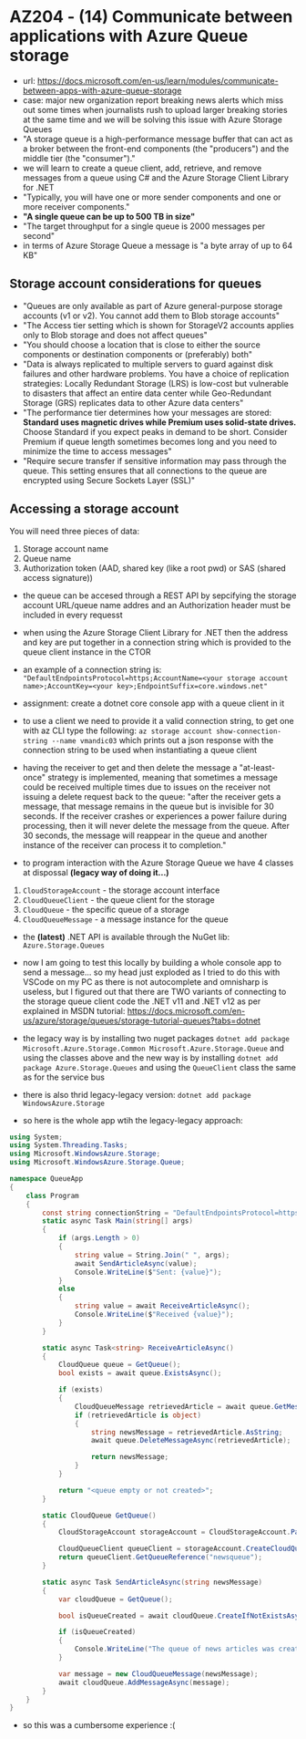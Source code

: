 # AZ204 - (14) Communicate between applications with Azure Queue storage

- url: <https://docs.microsoft.com/en-us/learn/modules/communicate-between-apps-with-azure-queue-storage>
- case: major new organization report breaking news alerts which miss out some times when journalists rush to upload larger breaking stories at the same time and we will be solving this issue with Azure Storage Queues
- "A storage queue is a high-performance message buffer that can act as a broker between the front-end components (the "producers") and the middle tier (the "consumer")."
- we will learn to create a queue client, add, retrieve, and remove messages from a queue using C# and the Azure Storage Client Library for .NET
- "Typically, you will have one or more sender components and one or more receiver components."
- **"A single queue can be up to 500 TB in size"**
- "The target throughput for a single queue is 2000 messages per second"
- in terms of Azure Storage Queue a message is "a byte array of up to 64 KB"

## Storage account considerations for queues

- "Queues are only available as part of Azure general-purpose storage accounts (v1 or v2). You cannot add them to Blob storage accounts"
- "The Access tier setting which is shown for StorageV2 accounts applies only to Blob storage and does not affect queues"
- "You should choose a location that is close to either the source components or destination components or (preferably) both"
- "Data is always replicated to multiple servers to guard against disk failures and other hardware problems. You have a choice of replication strategies: Locally Redundant Storage (LRS) is low-cost but vulnerable to disasters that affect an entire data center while Geo-Redundant Storage (GRS) replicates data to other Azure data centers"
- "The performance tier determines how your messages are stored: **Standard uses magnetic drives while Premium uses solid-state drives.** Choose Standard if you expect peaks in demand to be short. Consider Premium if queue length sometimes becomes long and you need to minimize the time to access messages"
- "Require secure transfer if sensitive information may pass through the queue. This setting ensures that all connections to the queue are encrypted using Secure Sockets Layer (SSL)"

## Accessing a storage account

You will need three pieces of data:

1. Storage account name
2. Queue name
3. Authorization token (AAD, shared key (like a root pwd) or SAS (shared access signature))

- the queue can be accesed through a REST API by sepcifying the storage account URL/queue name addres and an Authorization header must be included in every requesst
- when using the Azure Storage Client Library for .NET then the address and key are put together in a connection string which is provided to the queue client instance in the CTOR
- an example of a connection string is: `"DefaultEndpointsProtocol=https;AccountName=<your storage account name>;AccountKey=<your key>;EndpointSuffix=core.windows.net"`

- assignment: create a dotnet core console app with a queue client in it
- to use a client we need to provide it a valid connection string, to get one with az CLI type the following: `az storage account show-connection-string --name vmandic03` which prints out a json response with the connection string to be used when instantiating a queue client
- having the receiver to get and then delete the message a "at-least-once" strategy is implemented, meaning that sometimes a message could be received multiple times due to issues on the receiver not issuing a delete request back to the queue: "after the receiver gets a message, that message remains in the queue but is invisible for 30 seconds. If the receiver crashes or experiences a power failure during processing, then it will never delete the message from the queue. After 30 seconds, the message will reappear in the queue and another instance of the receiver can process it to completion."
- to program interaction with the Azure Storage Queue we have 4 classes at dispossal **(legacy way of doing it...)**

1. `CloudStorageAccount` - the storage account interface
2. `CloudQueueClient` - the queue client for the storage
3. `CloudQueue` - the specific queue of a storage
4. `CloudQueueMessage` - a message instance for the queue

- the **(latest)** .NET API is available through the NuGet lib: `Azure.Storage.Queues`

- now I am going to test this locally by building a whole console app to send a message... so my head just exploded as I tried to do this with VSCode on my PC as there is not autocomplete and omnisharp is useless, but I figured out that there are TWO variants of connecting to the storage queue client code the .NET v11 and .NET v12 as per explained in MSDN tutorial: <https://docs.microsoft.com/en-us/azure/storage/queues/storage-tutorial-queues?tabs=dotnet>
- the legacy way is by installing two nuget packages `dotnet add package Microsoft.Azure.Storage.Common Microsoft.Azure.Storage.Queue` and using the classes above and the new way is by installing `dotnet add package Azure.Storage.Queues` and using the `QueueClient` class the same as for the service bus
- there is also thrid legacy-legacy version: `dotnet add package WindowsAzure.Storage`
- so here is the whole app wtih the legacy-legacy approach:

```csharp
using System;
using System.Threading.Tasks;
using Microsoft.WindowsAzure.Storage;
using Microsoft.WindowsAzure.Storage.Queue;

namespace QueueApp
{
    class Program
    {
        const string connectionString = "DefaultEndpointsProtocol=https;EndpointSuffix=core.windows.net;AccountName=vmandic03;AccountKey=ykNGxJZF4+HfvspUUsnH1opedBqqkI6Yn+iKDYJs+o+9k1kuho9Ip28H+IwiO4QFBNit3MlTQGrvi/0cWBiT8g==";
        static async Task Main(string[] args)
        {
            if (args.Length > 0)
            {
                string value = String.Join(" ", args);
                await SendArticleAsync(value);
                Console.WriteLine($"Sent: {value}");
            }
            else
            {
                string value = await ReceiveArticleAsync();
                Console.WriteLine($"Received {value}");
            }
        }

        static async Task<string> ReceiveArticleAsync()
        {
            CloudQueue queue = GetQueue();
            bool exists = await queue.ExistsAsync();

            if (exists)
            {
                CloudQueueMessage retrievedArticle = await queue.GetMessageAsync();
                if (retrievedArticle is object)
                {
                    string newsMessage = retrievedArticle.AsString;
                    await queue.DeleteMessageAsync(retrievedArticle);

                    return newsMessage;
                }
            }

            return "<queue empty or not created>";
        }

        static CloudQueue GetQueue()
        {
            CloudStorageAccount storageAccount = CloudStorageAccount.Parse(connectionString);

            CloudQueueClient queueClient = storageAccount.CreateCloudQueueClient();
            return queueClient.GetQueueReference("newsqueue");
        }

        static async Task SendArticleAsync(string newsMessage)
        {
            var cloudQueue = GetQueue();

            bool isQueueCreated = await cloudQueue.CreateIfNotExistsAsync();

            if (isQueueCreated)
            {
                Console.WriteLine("The queue of news articles was created.");
            }

            var message = new CloudQueueMessage(newsMessage);
            await cloudQueue.AddMessageAsync(message);
        }
    }
}
```

- so this was a cumbersome experience :(
